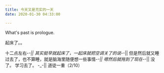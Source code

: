```yaml
---
title: 今天又是充实的一天
date: 2020-01-30 04:33:00

---
```

What's past is prologue.

<!--more-->起床了。。
十二点左右-_-||
其实挺早就起床了，一起床就把空调关了的说-_-||
但是然后就又睡过去了，也不算睡，就是脑海里随便想一些事情-_-||
嗯然后就拖到了现在-_-||
没了。
学习去了。
-_-||
道徒一重（2/10）